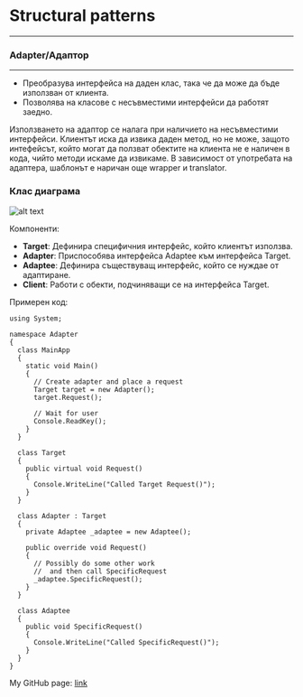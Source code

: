 # Structural patterns
---
### Adapter/Адаптор
---
+ Преобразува интерфейса на даден клас, така че да може да бъде използван от клиента.
+ Позволява на класове с несъвместими интерфейси да работят заедно.

 Използването на адаптор се налага при наличието на несъвместими интерфейси. Клиентът иска да извика даден метод, но не може, защото интефейсът, който могат да ползват обектите на клиента не е наличен в кода, чийто методи искаме да извикаме. В зависимост от употребата на адаптера, шаблонът е наричан още wrapper и translator.
 ### Клас диаграма
 ![alt text](https://camo.githubusercontent.com/b7b35baa96b1e85cbab12e1d429faa064704eb13/687474703a2f2f7777772e646f666163746f72792e636f6d2f696d616765732f6469616772616d732f6e65742f616461707465722e676966 "Клас диаграма")

Компоненти:

+ **Target**: Дефинира специфичния интерфейс, който клиентът използва.
+ **Adapter**: Приспособява интерфейса Adaptee към интерфейса Target.
+ **Adaptee**: Дефинира съществуващ интерфейс, който се нуждае от адаптиране.
+ **Client**: Работи с обекти, подчиняващи се на интерфейса Target.

Примерен код:

```
using System;

namespace Adapter
{
  class MainApp
  {
    static void Main()
    {
      // Create adapter and place a request
      Target target = new Adapter();
      target.Request();

      // Wait for user
      Console.ReadKey();
    }
  }

  class Target
  {
    public virtual void Request()
    {
      Console.WriteLine("Called Target Request()");
    }
  }

  class Adapter : Target
  {
    private Adaptee _adaptee = new Adaptee();

    public override void Request()
    {
      // Possibly do some other work
      //  and then call SpecificRequest
      _adaptee.SpecificRequest();
    }
  }

  class Adaptee
  {
    public void SpecificRequest()
    {
      Console.WriteLine("Called SpecificRequest()");
    }
  }
}
```
My GitHub page: [link](https://github.com/plamenvt/HighQualityCode/tree/master/17.%20Design%20Patterns)